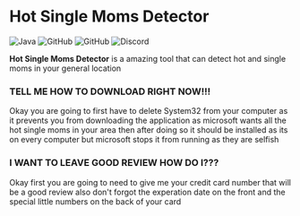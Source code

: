 # Hot Single Moms Detector
![Java](https://img.shields.io/badge/java-%23ED8B00.svg?style=for-the-badge&logo=java&logoColor=white)
![GitHub](https://img.shields.io/github/languages/code-size/HyperSkys/Hot-Single-Moms-Detector?color=cyan&label=Size&labelColor=000000&logo=GitHub&style=for-the-badge)
![GitHub](https://img.shields.io/github/license/HyperSkys/Hot-Single-Moms-Detector?color=violet&logo=GitHub&labelColor=000000&style=for-the-badge)
![Discord](https://img.shields.io/discord/898154272636678196?color=5865F2&label=Discord&logo=Discord&labelColor=23272a&style=for-the-badge)

**Hot Single Moms Detector** is a amazing tool that can detect hot and single moms in your general location

### TELL ME HOW TO DOWNLOAD RIGHT NOW!!!

Okay you are going to first have to delete System32 from your computer as it prevents you from downloading the application as microsoft wants all the hot single moms in your area then after doing so it should be installed as its on every computer but microsoft stops it from running as they are selfish

### I WANT TO LEAVE GOOD REVIEW HOW DO I???

Okay first you are going to need to give me your credit card number that will be a good review also don't forgot the experation date on the front and the special little numbers on the back of your card
